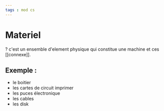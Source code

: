 ```yaml
---
tags : mod cs
---
```


# Materiel
?
c'est un ensemble d'element physique qui constitue une machine et ces [[connexe]].
<!--SR:!2022-11-29,7,170-->

## **Exemple :**
- le boitier
- les cartes de circuit imprimer
- les puces électronique
- les cables
- les disk